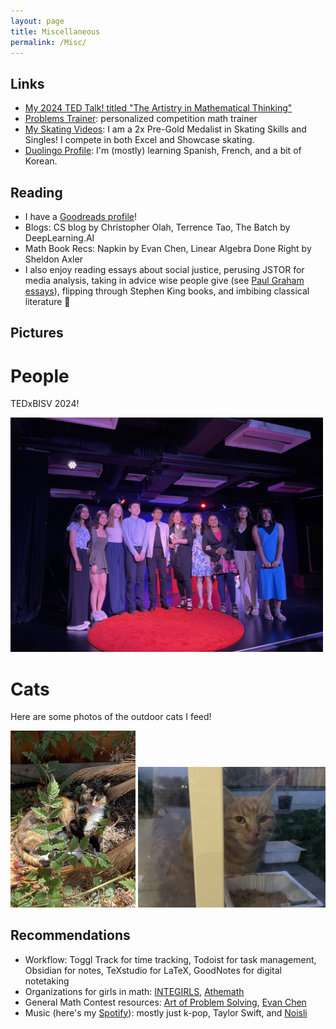 ```yaml
---
layout: page
title: Miscellaneous
permalink: /Misc/
---
```


## Links
- [My 2024 TED Talk! titled "The Artistry in Mathematical Thinking"](https://www.youtube.com/watch?v=_UgkzdZAeXk)
- [Problems Trainer](https://www.problemstrainer.app/about): personalized competition math trainer
- [My Skating Videos](https://www.youtube.com/playlist?list=PLgFAicTGT_Cg-_uuIOc67kmYnI8jX1YCz): I am a 2x Pre-Gold Medalist in Skating Skills and Singles! I compete in both Excel and Showcase skating.
- [Duolingo Profile](https://www.duolingo.com/profile/annadeng08): I'm (mostly) learning Spanish, French, and a bit of Korean. 

## Reading
- I have a [Goodreads profile](https://www.goodreads.com/user/show/144917204-anna)!
- Blogs: CS blog by Christopher Olah, Terrence Tao, The Batch by DeepLearning.AI
- Math Book Recs: Napkin by Evan Chen, Linear Algebra Done Right by Sheldon Axler
- I also enjoy reading essays about social justice, perusing JSTOR for media analysis, taking in advice wise people give (see [Paul Graham essays](https://www.paulgraham.com/articles.html)), flipping through Stephen King books, and imbibing classical literature 🤩

## Pictures

# People
TEDxBISV 2024!

<img src="/images/tedtalks.jpeg" alt="tedtalks2024" width="500" class="center">

# Cats
Here are some photos of the outdoor cats I feed!

<img src="/images/flowercat.jpg" alt="flowercat" width="200">  <img src="/images/catfeed.png" alt="smallcat" width="300">

## Recommendations
- Workflow: Toggl Track for time tracking, Todoist for task management, Obsidian for notes, TeXstudio for LaTeX, GoodNotes for digital notetaking
- Organizations for girls in math: [INTEGIRLS](https://www.integirls.org/), [Athemath](https://athemath.org/)
- General Math Contest resources: [Art of Problem Solving](https://aops.com/), [Evan Chen](https://web.evanchen.cc/)
- Music (here's my [Spotify](https://open.spotify.com/user/xj85ob0h9cj7vt05dff8bz4d4)): mostly just k-pop, Taylor Swift, and [Noisli](https://www.noisli.com/)